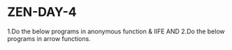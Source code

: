 # ZEN-DAY-4
1.Do the below programs in anonymous function &amp; IIFE  AND 2.Do the below programs in arrow functions. 

